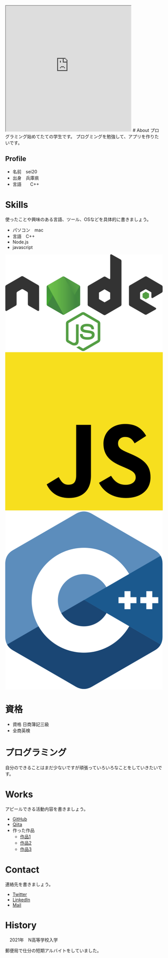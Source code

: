 
<iframe src="https://openprocessing.org/sketch/1518852/embed/" width="400" height="400"></iframe>
# <a name="header-1-8f7f4c1ce7a4f933663d10543562b096"></a> About
プログラミング始めてたての学生です。
プログミングを勉強して、アプリを作りたいです。

## <a name="header-2-cce99c598cfdb9773ab041d54c3d973a"></a> Profile
- 名前　sei20
- 出身　兵庫県
- 言語　　C++
# <a name="header-1-aa79c5d1cbe3d96218a92481bcfaa39c"></a> Skills
使ったことや興味のある言語、ツール、OSなどを具体的に書きましょう。
- パソコン　mac
- 言語　C++
- Node.js
- javascript

![プログラミング使用言語画像](nodejs.svg)![プログラミング使用言語画像](javascript.svg)![プログラミング使用言語画像](c-plusplus.svg)
# <a name="header-1-aa79c5d1cbe3d96218a92481bcfaa39c"></a> 資格
- 資格 日商簿記三級
- 全商英検
# <a name="header-1-aa79c5d1cbe3d96218a92481bcfaa39c"></a>プログラミング
自分のできることはまだ少ないですが頑張っていろいろなことをしていきたいです。

# <a name="header-1-7b8af977b90a67e053ff2667a26828fe"></a> Works
アピールできる活動内容を書きましょう。
- [GitHub](https://github.com/sei20)
- [Qiita](QiitaのURL)
- 作った作品
  - [作品1](https://sei20.github.io/develop/)
  - [作品2](https://sei20.github.io/assessment/assessment.html)
  - [作品3](https://sei20.github.io/dino-game/dino.html)
# <a name="header-1-bbaff12800505b22a853e8b7f4eb6a22"></a> Contact
連絡先を書きましょう。
- [Twitter](TwitterプロフィールのURL)
- [LinkedIn](LinkedInプロフィールのURL)
- [Mail](mailto:メールアドレス)

# <a name="header-1-16d2b386b2034b9488996466aaae0b57"></a> History
　2021年　N高等学校入学
 
 郵便局で仕分の短期アルバイトをしていました。

